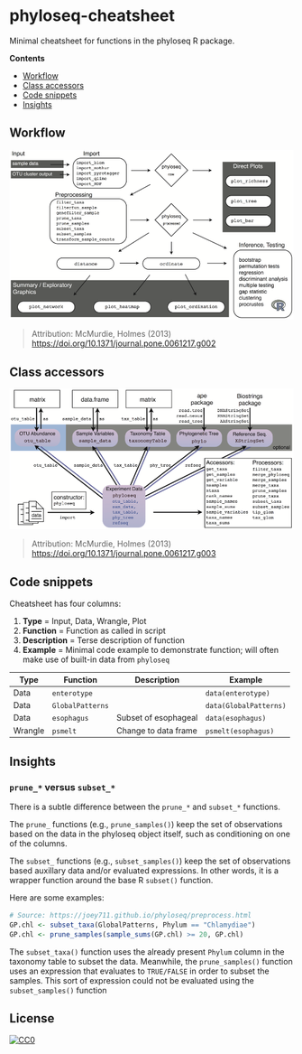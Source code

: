 # phyloseq-cheatsheet

Minimal cheatsheet for functions in the phyloseq R package.

**Contents**

- [Workflow](#workflow)
- [Class accessors](#class-accessors)
- [Code snippets](#code-snippets)
- [Insights](#insights)


## Workflow

![Analysis workflow](./img/analysis_workflow.png)

> Attribution: McMurdie, Holmes (2013)
> https://doi.org/10.1371/journal.pone.0061217.g002


## Class accessors

![phyloseq class](./img/phyloseq_class.png)

> Attribution: McMurdie, Holmes (2013)
> https://doi.org/10.1371/journal.pone.0061217.g003


## Code snippets

Cheatsheet has four columns:
1. **Type** = Input, Data, Wrangle, Plot
2. **Function** = Function as called in script
3. **Description** = Terse description of function
4. **Example** = Minimal code example to demonstrate function; will often make
   use of built-in data from `phyloseq`

| Type    | Function         | Description          | Example                |
|---------|------------------|----------------------|------------------------|
| Data    | `enterotype`     |                      | `data(enterotype)`     |
| Data    | `GlobalPatterns` |                      | `data(GlobalPatterns)` |
| Data    | `esophagus`      | Subset of esophageal | `data(esophagus)`      |
| Wrangle | `psmelt`         | Change to data frame | `psmelt(esophagus)`    |

## Insights

### `prune_*` versus `subset_*`

There is a subtle difference between the `prune_*` and `subset_*` functions.

The `prune_` functions (e.g., `prune_samples()`) keep the set of observations based
on the data in the phyloseq object itself, such as conditioning on one of the
columns.

The `subset_` functions (e.g., `subset_samples()`) keep the set of observations based
auxillary data and/or evaluated expressions. In other words, it is a wrapper function
around the base R `subset()` function.

Here are some examples:

```r
# Source: https://joey711.github.io/phyloseq/preprocess.html
GP.chl <- subset_taxa(GlobalPatterns, Phylum == "Chlamydiae")
GP.chl <- prune_samples(sample_sums(GP.chl) >= 20, GP.chl)
```

The `subset_taxa()` function uses the already present `Phylum` column in the taxonomy
table to subset the data. Meanwhile, the `prune_samples()` function uses an expression
that evaluates to `TRUE/FALSE` in order to subset the samples. This sort of expression
could not be evaluated using the `subset_samples()` function

## License

[![CC0](http://mirrors.creativecommons.org/presskit/buttons/88x31/svg/cc-zero.svg)](https://creativecommons.org/publicdomain/zero/1.0/)

